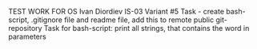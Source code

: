 TEST WORK FOR OS
Ivan Diordiev IS-03
Variant #5
Task - create bash-script, .gitignore file and readme file, add this to remote public git-repository
Task for bash-script: print all strings, that contains the word in parameters
